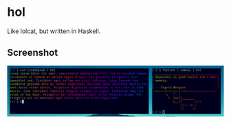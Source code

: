 # hol

Like lolcat, but written in Haskell.

## Screenshot

![](https://github.com/victorcebarros/hol/raw/master/pics/hol.png)
